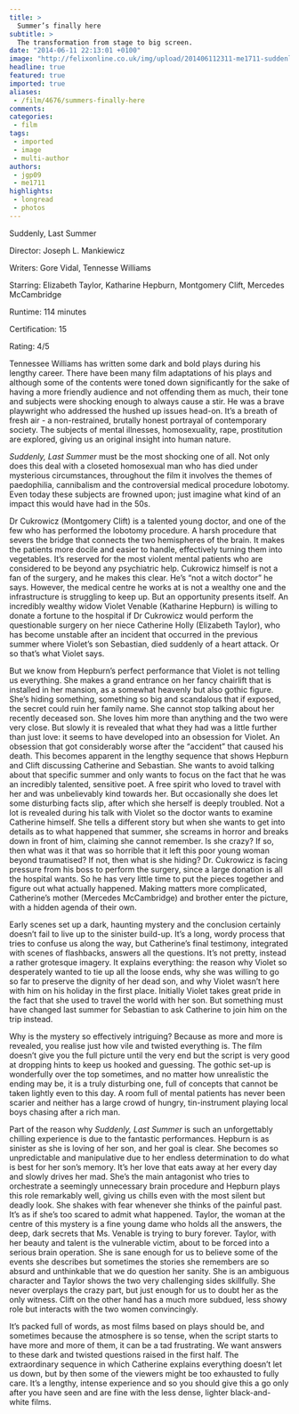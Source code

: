 ```yaml
---
title: >
  Summer’s finally here
subtitle: >
  The transformation from stage to big screen.
date: "2014-06-11 22:13:01 +0100"
image: "http://felixonline.co.uk/img/upload/201406112311-me1711-suddenly-last-summer-hepburn.jpg"
headline: true
featured: true
imported: true
aliases:
 - /film/4676/summers-finally-here
comments:
categories:
 - film
tags:
 - imported
 - image
 - multi-author
authors:
 - jgp09
 - me1711
highlights:
 - longread
 - photos
---
```


Suddenly, Last Summer

Director: Joseph L. Mankiewicz

Writers: Gore Vidal, Tennesse Williams

Starring: Elizabeth Taylor, Katharine Hepburn, Montgomery Clift, Mercedes McCambridge

Runtime: 114 minutes

Certification: 15

Rating: 4/5

Tennessee Williams has written some dark and bold plays during his lengthy career. There have been many film adaptations of his plays and although some of the contents were toned down significantly for the sake of having a more friendly audience and not offending them as much, their tone and subjects were shocking enough to always cause a stir. He was a brave playwright who addressed the hushed up issues head-on. It’s a breath of fresh air - a non-restrained, brutally honest portrayal of contemporary society. The subjects of mental illnesses, homosexuality, rape, prostitution are explored, giving us an original insight into human nature.

_Suddenly, Last Summer_ must be the most shocking one of all. Not only does this deal with a closeted homosexual man who has died under mysterious circumstances, throughout the film it involves the themes of paedophilia, cannibalism and the controversial medical procedure lobotomy. Even today these subjects are frowned upon; just imagine what kind of an impact this would have had in the 50s.

Dr Cukrowicz (Montgomery Clift) is a talented young doctor, and one of the few who has performed the lobotomy procedure. A harsh procedure that severs the bridge that connects the two hemispheres of the brain. It makes the patients more docile and easier to handle, effectively turning them into vegetables. It’s reserved for the most violent mental patients who are considered to be beyond any psychiatric help. Cukrowicz himself is not a fan of the surgery, and he makes this clear. He’s “not a witch doctor” he says. However, the medical centre he works at is not a wealthy one and the infrastructure is struggling to keep up. But an opportunity presents itself. An incredibly wealthy widow Violet Venable (Katharine Hepburn) is willing to donate a fortune to the hospital if Dr Cukrowicz would perform the questionable surgery on her niece Catherine Holly (Elizabeth Taylor), who has become unstable after an incident that occurred in the previous summer where Violet’s son Sebastian, died suddenly of a heart attack. Or so that’s what Violet says.

But we know from Hepburn’s perfect performance that Violet is not telling us everything. She makes a grand entrance on her fancy chairlift that is installed in her mansion, as a somewhat heavenly but also gothic figure. She’s hiding something, something so big and scandalous that if exposed, the secret could ruin her family name. She cannot stop talking about her recently deceased son. She loves him more than anything and the two were very close. But slowly it is revealed that what they had was a little further than just love: it seems to have developed into an obsession for Violet. An obsession that got considerably worse after the “accident” that caused his death. This becomes apparent in the lengthy sequence that shows Hepburn and Clift discussing Catherine and Sebastian. She wants to avoid talking about that specific summer and only wants to focus on the fact that he was an incredibly talented, sensitive poet. A free spirit who loved to travel with her and was unbelievably kind towards her. But occasionally she does let some disturbing facts slip, after which she herself is deeply troubled. Not a lot is revealed during his talk with Violet so the doctor wants to examine Catherine himself. She tells a different story but when she wants to get into details as to what happened that summer, she screams in horror and breaks down in front of him, claiming she cannot remember. Is she crazy? If so, then what was it that was so horrible that it left this poor young woman beyond traumatised? If not, then what is she hiding? Dr. Cukrowicz is facing pressure from his boss to perform the surgery, since a large donation is all the hospital wants. So he has very little time to put the pieces together and figure out what actually happened. Making matters more complicated, Catherine’s mother (Mercedes McCambridge) and brother enter the picture, with a hidden agenda of their own.

Early scenes set up a dark, haunting mystery and the conclusion certainly doesn’t fail to live up to the sinister build-up. It’s a long, wordy process that tries to confuse us along the way, but Catherine’s final testimony, integrated with scenes of flashbacks, answers all the questions. It’s not pretty, instead a rather grotesque imagery. It explains everything: the reason why Violet so desperately wanted to tie up all the loose ends, why she was willing to go so far to preserve the dignity of her dead son, and why Violet wasn’t here with him on his holiday in the first place. Initially Violet takes great pride in the fact that she used to travel the world with her son. But something must have changed last summer for Sebastian to ask Catherine to join him on the trip instead.

Why is the mystery so effectively intriguing? Because as more and more is revealed, you realise just how vile and twisted everything is. The film doesn’t give you the full picture until the very end but the script is very good at dropping hints to keep us hooked and guessing. The gothic set-up is wonderfully over the top sometimes, and no matter how unrealistic the ending may be, it is a truly disturbing one, full of concepts that cannot be taken lightly even to this day. A room full of mental patients has never been scarier and neither has a large crowd of hungry, tin-instrument playing local boys chasing after a rich man.

Part of the reason why _Suddenly, Last Summer_ is such an unforgettably chilling experience is due to the fantastic performances. Hepburn is as sinister as she is loving of her son, and her goal is clear. She becomes so unpredictable and manipulative due to her endless determination to do what is best for her son’s memory. It’s her love that eats away at her every day and slowly drives her mad. She’s the main antagonist who tries to orchestrate a seemingly unnecessary brain procedure and Hepburn plays this role remarkably well, giving us chills even with the most silent but deadly look. She shakes with fear whenever she thinks of the painful past. It’s as if she’s too scared to admit what happened. Taylor, the woman at the centre of this mystery is a fine young dame who holds all the answers, the deep, dark secrets that Ms. Venable is trying to bury forever. Taylor, with her beauty and talent is the vulnerable victim, about to be forced into a serious brain operation. She is sane enough for us to believe some of the events she describes but sometimes the stories she remembers are so absurd and unthinkable that we do question her sanity. She is an ambiguous character and Taylor shows the two very challenging sides skillfully. She never overplays the crazy part, but just enough for us to doubt her as the only witness. Clift on the other hand has a much more subdued, less showy role but interacts with the two women convincingly.

It’s packed full of words, as most films based on plays should be, and sometimes because the atmosphere is so tense, when the script starts to have more and more of them, it can be a tad frustrating. We want answers to these dark and twisted questions raised in the first half. The extraordinary sequence in which Catherine explains everything doesn’t let us down, but by then some of the viewers might be too exhausted to fully care. It’s a lengthy, intense experience and so you should give this a go only after you have seen and are fine with the less dense, lighter black-and-white films.
